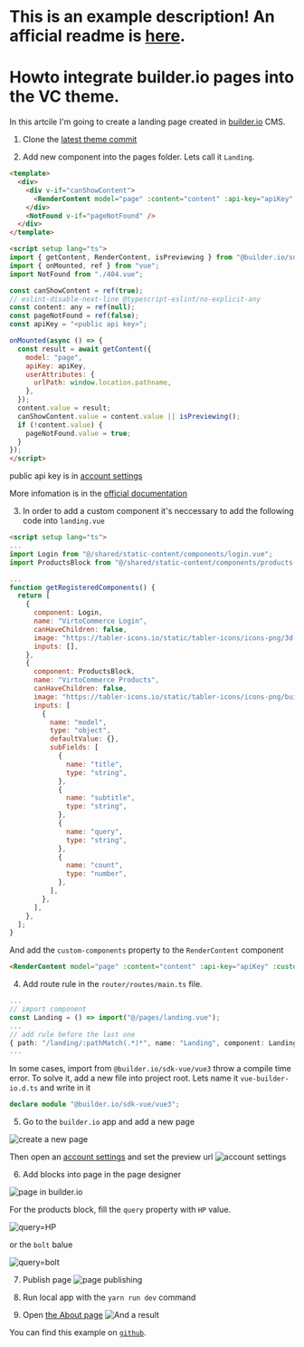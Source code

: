# This is an example description! An afficial readme is [here](https://github.com/VirtoCommerce/vc-theme-b2b-vue/blob/dev/README.md).

# Howto integrate builder.io pages into the VC theme.

In this artcile I'm going to create a landing page created in [builder.io](https://builder.io/) CMS.

1. Clone the [latest theme commit](https://github.com/VirtoCommerce/vc-theme-b2b-vue.git)

2. Add new component into the pages folder. Lets call it `Landing`.

```html
<template>
  <div>
    <div v-if="canShowContent">
      <RenderContent model="page" :content="content" :api-key="apiKey" />
    </div>
    <NotFound v-if="pageNotFound" />
  </div>
</template>

<script setup lang="ts">
import { getContent, RenderContent, isPreviewing } from "@builder.io/sdk-vue/vue3";
import { onMounted, ref } from "vue";
import NotFound from "./404.vue";

const canShowContent = ref(true);
// eslint-disable-next-line @typescript-eslint/no-explicit-any
const content: any = ref(null);
const pageNotFound = ref(false);
const apiKey = "<public api key>";

onMounted(async () => {
  const result = await getContent({
    model: "page",
    apiKey: apiKey,
    userAttributes: {
      urlPath: window.location.pathname,
    },
  });
  content.value = result;
  canShowContent.value = content.value || isPreviewing();
  if (!content.value) {
    pageNotFound.value = true;
  }
});
</script>
```
public api key is in [account settings](https://builder.io/account/space)

More infomation is in the [official documentation](https://www.builder.io/c/docs/integrating-builder-pages)

3. In order to add a custom component it's neccessary to add the following code into `landing.vue`

```html
<script setup lang="ts">
...
import Login from "@/shared/static-content/components/login.vue";
import ProductsBlock from "@/shared/static-content/components/products-block.vue";

...
function getRegisteredComponents() {
  return [
    {
      component: Login,
      name: "VirtoCommerce Login",
      canHaveChildren: false,
      image: "https://tabler-icons.io/static/tabler-icons/icons-png/3d-cube-sphere-off.png",
      inputs: [],
    },
    {
      component: ProductsBlock,
      name: "VirtoCommerce Products",
      canHaveChildren: false,
      image: "https://tabler-icons.io/static/tabler-icons/icons-png/building-store.png",
      inputs: [
        {
          name: "model",
          type: "object",
          defaultValue: {},
          subFields: [
            {
              name: "title",
              type: "string",
            },
            {
              name: "subtitle",
              type: "string",
            },
            {
              name: "query",
              type: "string",
            },
            {
              name: "count",
              type: "number",
            },
          ],
        },
      ],
    },
  ];
}
```

And add the `custom-components` property to the `RenderContent` component

```html
<RenderContent model="page" :content="content" :api-key="apiKey" :custom-components="getRegisteredComponents()" />
```

4. Add route rule  in the `router/routes/main.ts` file.
```ts
...
// import component
const Landing = () => import("@/pages/landing.vue");
...
// add rule before the last one
{ path: "/landing/:pathMatch(.*)*", name: "Landing", component: Landing, props: true },
...
```

In some cases, import from `@builder.io/sdk-vue/vue3` throw a compile time error. To solve it, add a new file into project root. Lets name it `vue-builder-io.d.ts` and write in it

```ts
declare module "@builder.io/sdk-vue/vue3";
```

5. Go to the `builder.io` app and add a new page

![create a new page](docs/images/create-page.png)

Then open an [account settings](https://builder.io/account/space) and set the preview url
![account settings](docs/images/account-settings.png)

6. Add blocks into page in the page designer

![page in builder.io](docs/images/create-page.png)

For the products block, fill the `query` property with `HP` value.

![query=HP](docs/images/products-block-hp.png)

or the `bolt` balue

![query=bolt](docs/images/products-block-bolt.png)

7. Publish page
![page publishing](docs/images/publishing.png)

8. Run local app with the `yarn run dev` command

9. Open [the About page](https://localhost:3000/landing/about)
![And a result](docs/images/result.png)

You can find this example on [`github`](https://github.com/VirtoCommerce/vc-theme-b2b-vue/tree/integrations/builder.io).

